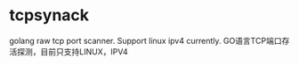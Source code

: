 # tcpsynack
golang raw tcp port scanner. Support linux ipv4 currently. GO语言TCP端口存活探测，目前只支持LINUX，IPV4
